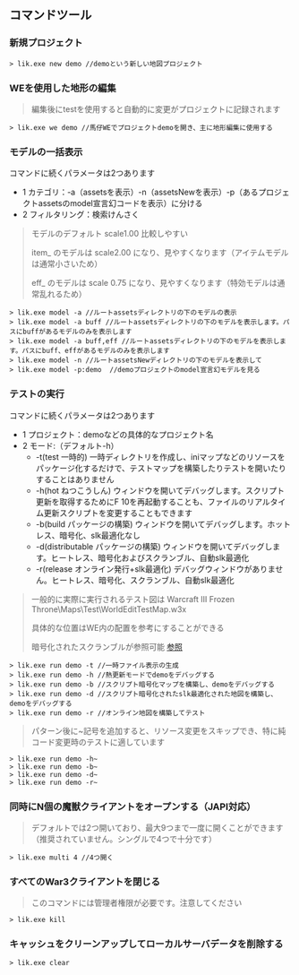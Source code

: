 ## コマンドツール

### 新規プロジェクト

```
> lik.exe new demo //demoという新しい地図プロジェクト
```

### WEを使用した地形の編集

> 編集後にtestを使用すると自動的に変更がプロジェクトに記録されます

```
> lik.exe we demo //馬仔WEでプロジェクトdemoを開き、主に地形編集に使用する
```

### モデルの一括表示

コマンドに続くパラメータは2つあります

* 1 カテゴリ：-a（assetsを表示）-n（assetsNewを表示）-p（あるプロジェクトassetsのmodel宣言幻コードを表示）に分ける
* 2 フィルタリング：検索けんさく

> モデルのデフォルト scale1.00 比較しやすい
> 
> item_ のモデルは scale2.00 になり、見やすくなります（アイテムモデルは通常小さいため）
>
> eff_ のモデルは scale 0.75 になり、見やすくなります（特効モデルは通常乱れるため）

```
> lik.exe model -a //ルートassetsディレクトリの下のモデルの表示
> lik.exe model -a buff //ルートassetsディレクトリの下のモデルを表示します。パスにbuffがあるモデルのみを表示します
> lik.exe model -a buff,eff //ルートassetsディレクトリの下のモデルを表示します。パスにbuff、effがあるモデルのみを表示します
> lik.exe model -n //ルートassetsNewディレクトリの下のモデルを表示して
> lik.exe model -p:demo  //demoプロジェクトのmodel宣言幻モデルを見る
```

### テストの実行

コマンドに続くパラメータは2つあります

* 1 プロジェクト：demoなどの具体的なプロジェクト名
* 2 モード:（デフォルト-h）
    * -t(test 一時的) 一時ディレクトリを作成し、iniマップなどのリソースをパッケージ化するだけで、テストマップを構築したりテストを開いたりすることはありません
    * -h(hot ねつこうしん) ウィンドウを開いてデバッグします。スクリプト更新を取得するためにF 10を再起動することも、ファイルのリアルタイム更新スクリプトを変更することもできます
    * -b(build パッケージの構築) ウィンドウを開いてデバッグします。ホットレス、暗号化、slk最適化なし
    * -d(distributable パッケージの構築) ウィンドウを開いてデバッグします。ヒートレス、暗号化およびスクランブル、自動slk最適化
    * -r(release オンライン発行+slk最適化) デバッグウィンドウがありません。ヒートレス、暗号化、スクランブル、自動slk最適化

> 一般的に実際に実行されるテスト図は Warcraft III Frozen Throne\Maps\Test\WorldEditTestMap.w3x
>
> 具体的な位置はWE内の配置を参考にすることができる
>
> 暗号化されたスクランブルが参照可能 [参照](https://lik.hunzsig.org/?p=other&n=encrypt)

```
> lik.exe run demo -t //一時ファイル表示の生成
> lik.exe run demo -h //熱更新モードでdemoをデバッグする
> lik.exe run demo -b //スクリプト暗号化マップを構築し、demoをデバッグする
> lik.exe run demo -d //スクリプト暗号化されたslk最適化された地図を構築し、demoをデバッグする
> lik.exe run demo -r //オンライン地図を構築してテスト
```

> パターン後に~記号を追加すると、リソース変更をスキップでき、特に純コード変更時のテストに適しています

```
> lik.exe run demo -h~
> lik.exe run demo -b~
> lik.exe run demo -d~
> lik.exe run demo -r~
```

### 同時にN個の魔獣クライアントをオープンする（JAPI対応）

> デフォルトでは2つ開いており、最大9つまで一度に開くことができます（推奨されていません。シングルで4つで十分です）

```
> lik.exe multi 4 //4つ開く
```

### すべてのWar3クライアントを閉じる

> このコマンドには管理者権限が必要です。注意してください

```
> lik.exe kill
```

### キャッシュをクリーンアップしてローカルサーバデータを削除する

```
> lik.exe clear
```
